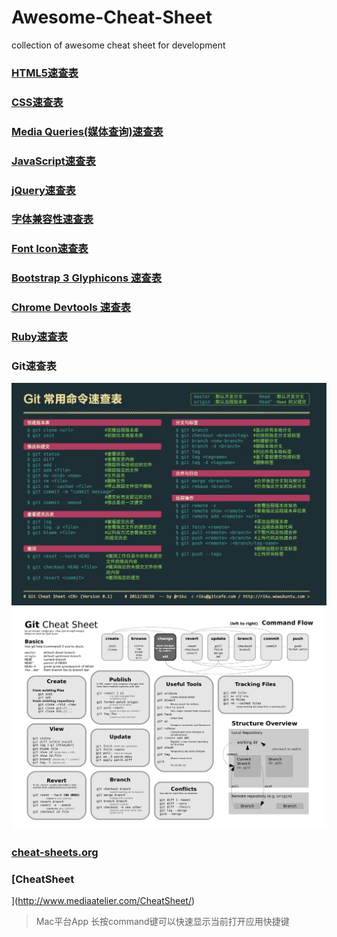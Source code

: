 # Awesome-Cheat-Sheet
collection of awesome cheat sheet for development

### [HTML5速查表](http://websitesetup.org/html5-cheat-sheet/)


### [CSS速查表](http://overapi.com/css/)

### [Media Queries(媒体查询)速查表](http://mac-blog.org.ua/css-3-media-queries-cheat-sheet/)

### [JavaScript速查表](http://overapi.com/javascript/)

### [jQuery速查表](http://oscarotero.com/jquery/)

### [字体兼容性速查表](http://fontfamily.io/)

### [Font  Icon速查表](http://fortawesome.github.io/Font-Awesome/cheatsheet/)

### [Bootstrap 3 Glyphicons 速查表](http://glyphicons.bootstrapcheatsheets.com/)

### [Chrome Devtools 速查表](http://anti-code.com/devtools-cheatsheet/)

### [Ruby速查表](http://www.cheat-sheets.org/saved-copy/RubyCheat.pdf)

### Git速查表
![git](/image/git.jpg)
![git](/image/git_cheat_sheet.jpg)

### [cheat-sheets.org](http://www.cheat-sheets.org/)

### [CheatSheet
](http://www.mediaatelier.com/CheatSheet/)
> Mac平台App  长按command键可以快速显示当前打开应用快捷键
